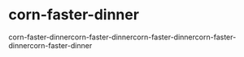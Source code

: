 # corn-faster-dinner
corn-faster-dinnercorn-faster-dinnercorn-faster-dinnercorn-faster-dinnercorn-faster-dinner
